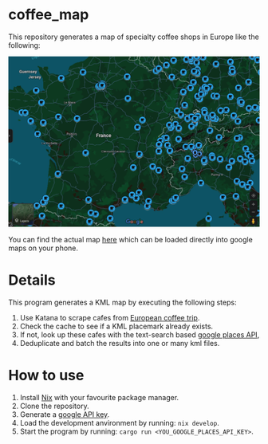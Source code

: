 # coffee_map

This repository generates a map of specialty coffee shops in Europe like the following:

![Image cannot be loaded](/assets/example.png)

You can find the actual map [here](https://www.google.com/maps/d/edit?mid=1VM-v9bgc7FdRIzAWzl3ksTIkHcxAlqs&usp=drive_link) which can be loaded directly into google maps on your phone.

# Details
This program generates a KML map by executing the following steps:

1. Use Katana to scrape cafes from [European coffee trip](europeancoffeetrip.com).
1. Check the cache to see if a KML placemark already exists.
1. If not, look up these cafes with the text-search based [google places API](https://developers.google.com/maps/documentation/places/web-service/text-search),
1. Deduplicate and batch the results into one or many kml files.

# How to use
1. Install [Nix](https://nixos.org/) with your favourite package manager.
1. Clone the repository.
1. Generate a [google API key](https://developers.google.com/maps/documentation/places/web-service/get-api-key).
1. Load the development anvironment by running: `nix develop`.
1. Start the program by running: `cargo run <YOU_GOOGLE_PLACES_API_KEY>`.



